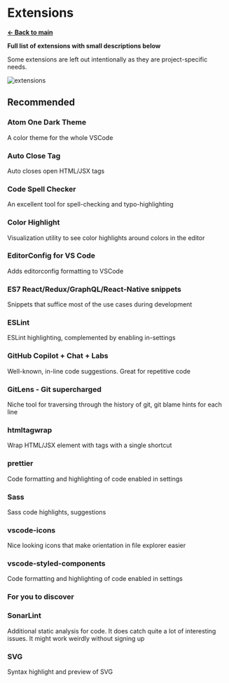 # Extensions

[**<- Back to main**](README.md)

**Full list of extensions with small descriptions below**

Some extensions are left out intentionally as they are project-specific needs.

![extensions](https://i.ibb.co/8sQL6yQ/Clean-Shot-2023-10-02-at-16-26-41.png)

## Recommended

### **Atom One Dark Theme**

A color theme for the whole VSCode

### **Auto Close Tag**

Auto closes open HTML/JSX tags

### **Code Spell Checker**

An excellent tool for spell-checking and typo-highlighting

### **Color Highlight**

Visualization utility to see color highlights around colors in the editor

### **EditorConfig for VS Code**

Adds editorconfig formatting to VSCode

### **ES7 React/Redux/GraphQL/React-Native snippets**

Snippets that suffice most of the use cases during development

### **ESLint**

ESLint highlighting, complemented by enabling in-settings

### **GitHub Copilot + Chat + Labs**

Well-known, in-line code suggestions. Great for repetitive code 

### **GitLens - Git supercharged**

Niche tool for traversing through the history of git, git blame hints for each line

### **htmltagwrap**

Wrap HTML/JSX element with tags with a single shortcut

### **prettier**

Code formatting and highlighting of code enabled in settings

### **Sass**

Sass code highlights, suggestions

### **vscode-icons**

Nice looking icons that make orientation in file explorer easier

### **vscode-styled-components**

Code formatting and highlighting of code enabled in settings


### For you to discover

### **SonarLint**

Additional static analysis for code. It does catch quite a lot of interesting issues. It might work weirdly without signing up

### **SVG**

Syntax highlight and preview of SVG
